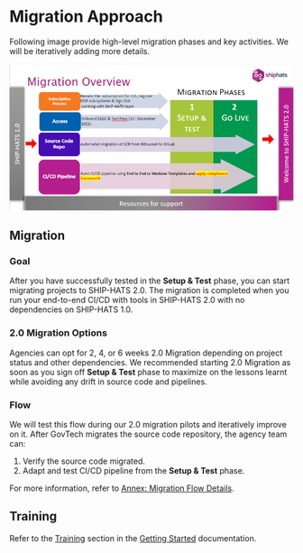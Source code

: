 # Migration Approach

Following <!--table and--> image provide high-level migration phases and key activities. We will be iteratively adding more details. 

<!--
| **Phase** | **Sandbox Testing** | **Migration** |
| --- | --- | --- |
| Details | Prepare target environment<br>Configure pipeline in Sandbox| Migrate Source Code Repository<br>Configure pipeline in actual environment|
| Duration Choice | Choose from 4, 6, or 12 weeks option| Choose from 2, 4, or 6 weeks option |  
-->



![Migration Phases](./images/migration-phases.png ':size=80%')

<!--**Topics**
- [Prerequisites](#prerequisites)
- [Sandbox Testing](#sandbox-testing)
- [Migration](#migration)
- [Training](#training)
-->
<!--
## Prerequisites


### Bitbucket repository name guidelines

Make sure that your current Bitbucket Repository names adhere to the following guidelines:

- Cannot have spaces
- Cannot start with `-`
- Cannot end with `.git` or `.atom`
- Cannot start or end with special characters
- Cannot contain consecutive special characters


## Sandbox Testing


### Goal
Configure pipeline on the sandbox environments and test connectivity with your hosting environment. 

### Sandbox Migration Options
Agencies can opt for 4, 6, or 12 week Sandbox Migration depending on your DevSecOps maturity, team availability, and system readiness. We will open a booking system for you to submit your request. 

### Configure using Templates

We will provide a library of SHIP-HATS [Pipeline templates](pipeline-templates) that will simplify the effort to configure the pipeline. These templates will include the best practices in security compliance and the performance metrics. 

### Flow
We will test this flow during our 2.0 migration pilots and iteratively improve on it. Based on these tests, we can offer recommendations on effort estimation for your systems.  

1.	Clone your Project Repository from Bitbucket to SHIP-HATS 2.0. 
1.	Verify that the clone is successful.
1.	Define success criteria for the CI/CD pipelines.
1.	Use the templates from GovTech to configure CI Pipeline.
1.	Test run CI Pipeline.
1.	Established connectivity with your target environment 
1.	Use the templates from GovTech to configure CD Pipeline.
1.	Test run CD Pipeline with at least a deployment to UAT/pre-production environments.  

?> The pipeline(s) configured in Sandbox Migration will be reused and adapted for 2.0 Migration. 

For more information, refer to [Annex: Sandbox Testing Flow Details](ship-hats-migration-annex#sandbox-testing-flow-details).

-->
## Migration 

### Goal
After you have successfully tested in the **Setup & Test** phase, you can start migrating projects to SHIP-HATS 2.0. The migration is completed when you run your end-to-end CI/CD with tools in SHIP-HATS 2.0 with no dependencies on SHIP-HATS 1.0. 

### 2.0 Migration Options
Agencies can opt for 2, 4, or 6 weeks 2.0 Migration depending on project status and other dependencies. We recommended starting 2.0 Migration as soon as you sign off **Setup & Test** phase to maximize on the lessons learnt while avoiding any drift in source code and pipelines.
### Flow

We will test this flow during our 2.0 migration pilots and iteratively improve on it.  After GovTech  migrates the source code repository, the agency team can:
1.	Verify the source code migrated.
1.	Adapt and test CI/CD pipeline from the **Setup & Test** phase. 

For more information, refer to [Annex: Migration Flow Details](ship-hats-migration-annex#migration-flow-details).

## Training

Refer to the [Training](https://docs.developer.tech.gov.sg/docs/ship-hats-getting-started/training) section in the [Getting Started](https://docs.developer.tech.gov.sg/docs/ship-hats-getting-started/) documentation.
<!--

We will roll out multi-format training to ensure the teams are skilled for the migration and adoption of best practices. 

### Content
We are developing documentation and training material to:  
- Learn the tools with SHIP-HATS 2.0 
- Understand and use the pipeline templates for security and compliance best practices

The content will be tailored for Project Managers, Business Analysts, and will provide a deeper technical training for Developers. The training will be open for both public officers and vendors. 

Training format will include self-paced materials, monthly webinars, and hands-on workshop. We will announce training schedule in Q2' FY22. 
-->

<!--
OLD CONTENT


## Prerequisites


### Bitbucket repository name guidelines

Make sure that your current Bitbucket Repository names adhere to the following guidelines:

- Cannot have spaces
- Cannot start with `-`
- Cannot end with `.git` or `.atom`
- Cannot start or end with special characters
- Cannot contain consecutive special characters


## Sandbox Testing


### Goal
Configure pipeline on the sandbox environments and test connectivity with your hosting environment. 

### Sandbox Migration Options
Agencies can opt for 4, 6, or 12 week Sandbox Migration depending on your DevSecOps maturity, team availability, and system readiness. We will open a booking system for you to submit your request. 

### Configure using Templates

We will provide a library of SHIP-HATS [Pipeline templates](pipeline-templates) that will simplify the effort to configure the pipeline. These templates will include the best practices in security compliance and the performance metrics. 

### Flow
We will test this flow during our 2.0 migration pilots and iteratively improve on it. Based on these tests, we can offer recommendations on effort estimation for your systems.  

1.	Clone your Project Repository from Bitbucket to SHIP-HATS 2.0. 
1.	Verify that the clone is successful.
1.	Define success criteria for the CI/CD pipelines.
1.	Use the templates from GovTech to configure CI Pipeline.
1.	Test run CI Pipeline.
1.	Established connectivity with your target environment 
1.	Use the templates from GovTech to configure CD Pipeline.
1.	Test run CD Pipeline with at least a deployment to UAT/pre-production environments.  

?> The pipeline(s) configured in Sandbox Migration will be reused and adapted for 2.0 Migration. 

For more information, refer to [Annex: Sandbox Testing Flow Details](ship-hats-migration-annex#sandbox-testing-flow-details).


## Migration 

### Goal
After you have successfully tested in the sandbox environment, you can start migrating projects to SHIP-HATS 2.0. The migration is completed when you run your end-to-end CI/CD with tools in SHIP-HATS 2.0 with no dependencies on SHIP-HATS 1.0. 

### 2.0 Migration Options
Agencies can opt for 2, 4, or 6 weeks 2.0 Migration depending on project status and other dependencies. We recommended starting 2.0 Migration as soon as you sign off sandbox testing to maximize on the lessons learnt while avoiding any drift in source code and pipelines.
### Flow

We will test this flow during our 2.0 migration pilots and iteratively improve on it.  After GovTech  migrates the source code repository, the agency team can:
1.	Verify the source code migrated.
1.	Adapt and test CI/CD pipeline from the Sandbox Testing. 

For more information, refer to [Annex: Migration Flow Details](ship-hats-migration-annex#migration-flow-details).

## Training

Refer to the [Training](https://docs.developer.tech.gov.sg/docs/ship-hats-getting-started/training) section in the [Getting Started](https://docs.developer.tech.gov.sg/docs/ship-hats-getting-started/) documentation.


-->